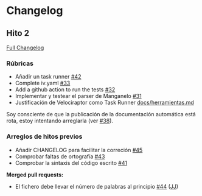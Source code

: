 # Changelog

## Hito 2

[Full Changelog](https://github.com/antoniogamiz/manga-api/compare/v1.0.0...HEAD)

### Rúbricas

- Añadir un task runner [\#42](https://github.com/antoniogamiz/manga-api/issues/42)
- Complete iv.yaml [\#33](https://github.com/antoniogamiz/manga-api/issues/33)
- Add a github action to run the tests [\#32](https://github.com/antoniogamiz/manga-api/issues/32)
- Implementar y testear el parser de Manganelo [\#31](https://github.com/antoniogamiz/manga-api/issues/31)
- Justificación de Velociraptor como Task Runner [docs/herramientas.md](https://github.com/antoniogamiz/manga-api/blob/master/docs/herramientas.md)

Soy consciente de que la publicación de la documentación automática está rota, estoy intentando arreglarla (ver [\#38](https://github.com/antoniogamiz/manga-api/issues/38)).

### Arreglos de hitos previos

- Añadir CHANGELOG para facilitar la correción [\#45](https://github.com/antoniogamiz/manga-api/issues/45)
- Comprobar faltas de ortografía  [\#43](https://github.com/antoniogamiz/manga-api/issues/43)
- Comprobar la sintaxis del código escrito  [\#41](https://github.com/antoniogamiz/manga-api/issues/41)


**Merged pull requests:**

- El fichero debe llevar el número de palabras al principio [\#44](https://github.com/antoniogamiz/manga-api/pull/44) ([JJ](https://github.com/JJ))